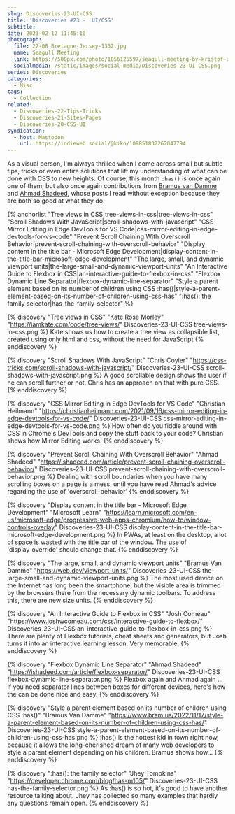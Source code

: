```yaml
---
slug: Discoveries-23-UI-CSS
title: 'Discoveries #23 -  UI/CSS'
subtitle:
date: 2023-02-12 11:45:10
photograph:
  file: 22-08 Bretagne-Jersey-1332.jpg
  name: Seagull Meeting
  link: https://500px.com/photo/1056125597/seagull-meeting-by-kristof-zerbe
  socialmedia: /static/images/social-media/Discoveries-23-UI-CSS.png
series: Discoveries
categories:
  - Misc
tags:
  - Collection
related:
  - Discoveries-22-Tips-Tricks
  - Discoveries-21-Sites-Pages
  - Discoveries-20-CSS-UI
syndication:
  - host: Mastodon
    url: https://indieweb.social/@kiko/109851832262047794
---
```


As a visual person, I'm always thrilled when I come across small but subtle tips, tricks or even entire solutions that lift my understanding of what can be done with CSS to new heights. Of course, this month ``:has()`` is once again one of them, but also once again contributions from [Bramus van Damme](https://www.bram.us) and [Ahmad Shadeed](https://ishadeed.com), whose posts I read without exception because they are both so good at what they do.

{% anchorlist 
  "Tree views in CSS|tree-views-in-css|tree-views-in-css"
  "Scroll Shadows With JavaScript|scroll-shadows-with-javascript"
  "CSS Mirror Editing in Edge DevTools for VS Code|css-mirror-editing-in-edge-devtools-for-vs-code"
  "Prevent Scroll Chaining With Overscroll Behavior|prevent-scroll-chaining-with-overscroll-behavior"
  "Display content in the title bar - Microsoft Edge Development|display-content-in-the-title-bar-microsoft-edge-development"
  "The large, small, and dynamic viewport units|the-large-small-and-dynamic-viewport-units"
  "An Interactive Guide to Flexbox in CSS|an-interactive-guide-to-flexbox-in-css"
  "Flexbox Dynamic Line Separator|flexbox-dynamic-line-separator"
  "Style a parent element based on its number of children using CSS :has()|style-a-parent-element-based-on-its-number-of-children-using-css-has"
  ":has(): the family selector|has-the-family-selector"
%}

<!-- more -->

{% discovery "Tree views in CSS" "Kate Rose Morley" "https://iamkate.com/code/tree-views/" Discoveries-23-UI-CSS tree-views-in-css.png %}
Kate shows us how to create a tree view as collapsible list, created using only html and css, without the need for JavaScript
{% enddiscovery %}

{% discovery "Scroll Shadows With JavaScript" "Chris Coyier" "https://css-tricks.com/scroll-shadows-with-javascript/" Discoveries-23-UI-CSS scroll-shadows-with-javascript.png %}
A good scrollable design shows the user if he can scroll further or not. Chris has an approach on that with pure CSS.
{% enddiscovery %}

{% discovery "CSS Mirror Editing in Edge DevTools for VS Code" "Christian Heilmann" "https://christianheilmann.com/2021/09/16/css-mirror-editing-in-edge-devtools-for-vs-code/" Discoveries-23-UI-CSS css-mirror-editing-in-edge-devtools-for-vs-code.png %}
How often do you fiddle around with CSS in Chrome&#39;s DevTools and copy the stuff back to your code? Christian shows how Mirror Editing works.
{% enddiscovery %}

{% discovery "Prevent Scroll Chaining With Overscroll Behavior" "Ahmad Shadeed" "https://ishadeed.com/article/prevent-scroll-chaining-overscroll-behavior/" Discoveries-23-UI-CSS prevent-scroll-chaining-with-overscroll-behavior.png %}
Dealing with scroll boundaries when you have many scrolling boxes on a page is a mess, until you have read Ahmad&#39;s advice regarding the use of &#39;overscroll-behavior&#39;
{% enddiscovery %}

{% discovery "Display content in the title bar - Microsoft Edge Development" "Microsoft Learn" "https://learn.microsoft.com/en-us/microsoft-edge/progressive-web-apps-chromium/how-to/window-controls-overlay" Discoveries-23-UI-CSS display-content-in-the-title-bar-microsoft-edge-development.png %}
In PWAs, at least on the desktop, a lot of space is wasted with the title bar of the window. The use of &#39;display_override&#39; should change that.
{% enddiscovery %}

{% discovery "The large, small, and dynamic viewport units" "Bramus Van Damme" "https://web.dev/viewport-units/" Discoveries-23-UI-CSS the-large-small-and-dynamic-viewport-units.png %}
The most used device on the Internet has long been the smartphone, but the visible area is trimmed by the browsers there from the necessary dynamic toolbars. To address this, there are new size units.
{% enddiscovery %}

{% discovery "An Interactive Guide to Flexbox in CSS" "Josh Comeau" "https://www.joshwcomeau.com/css/interactive-guide-to-flexbox/" Discoveries-23-UI-CSS an-interactive-guide-to-flexbox-in-css.png %}
There are plenty of Flexbox tutorials, cheat sheets and generators, but Josh turns it into an interactive learning lesson. Very memorable.
{% enddiscovery %}

{% discovery "Flexbox Dynamic Line Separator" "Ahmad Shadeed" "https://ishadeed.com/article/flexbox-separator/" Discoveries-23-UI-CSS flexbox-dynamic-line-separator.png %}
Flexbox again and Ahmad again ... If you need separator lines between boxes for different devices, here&#39;s how the can be done nice and easy.
{% enddiscovery %}

{% discovery "Style a parent element based on its number of children using CSS :has()" "Bramus Van Damme" "https://www.bram.us/2022/11/17/style-a-parent-element-based-on-its-number-of-children-using-css-has/" Discoveries-23-UI-CSS style-a-parent-element-based-on-its-number-of-children-using-css-has.png %}
:has() is the hottest kid in town right now, because it allows the long-cherished dream of many web developers to style a parent element depending on his children. Bramus shows how...
{% enddiscovery %}

{% discovery ":has(): the family selector" "Jhey Tompkins" "https://developer.chrome.com/blog/has-m105/" Discoveries-23-UI-CSS has-the-family-selector.png %}
As :has() is so hot, it&#39;s good to have another resource talking about. Jhey has collected so many examples that hardly any questions remain open.
{% enddiscovery %}

